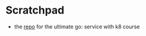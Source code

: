 # Scratchpad

- the [repo]('https://github.com/ardanlabs/service') for the ultimate go: service with k8 course
